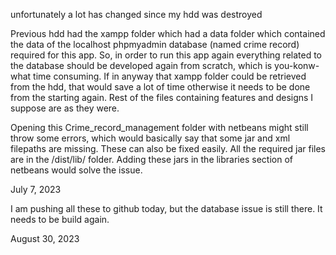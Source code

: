 unfortunately a lot has changed since my hdd was destroyed

Previous hdd had the xampp folder which had a data folder which contained the data of the localhost phpmyadmin database (named crime record) required for this app. So, in order to run this app again everything related to the database should be developed again from scratch, which is you-konw-what time consuming. If in anyway that xampp folder could be retrieved from the hdd, that would save a lot of time otherwise it needs to be done from the starting again.
Rest of the files containing features and designs I suppose are as they were.

Opening this Crime_record_management folder with netbeans might still throw some errors, which would basically say that some jar and xml filepaths are missing. These can also be fixed easily. All the required jar files are in the /dist/lib/ folder. Adding these jars in the libraries section of netbeans would solve the issue.

July 7, 2023

I am pushing all these to github today, but the database issue is still there. It needs to be build again.

August 30, 2023
